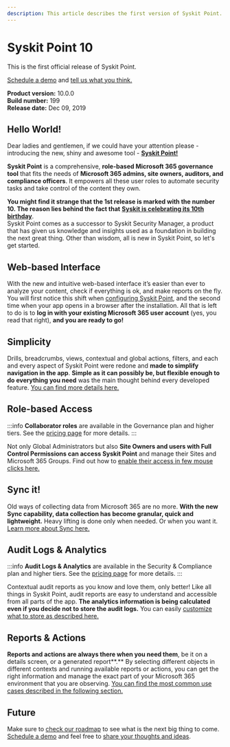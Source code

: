 ```yaml
---
description: This article describes the first version of Syskit Point.
---
```


# Syskit Point 10

This is the first official release of Syskit Point.

[Schedule a demo](https://www.syskit.com/products/point/request-a-demo/) and [tell us what you think.](https://www.syskit.com/company/contact-us/)

**Product version:** 10.0.0  
**Build number:** 199  
**Release date:** Dec 09, 2019

## Hello World!

Dear ladies and gentlemen, if we could have your attention please - introducing the new, shiny and awesome tool - [**Syskit Point!**](https://www.syskit.com/products/point/)

**Syskit Point** is a comprehensive, **role-based Microsoft 365 governance tool** that fits the needs of **Microsoft 365 admins, site owners, auditors, and compliance officers**. It empowers all these user roles to automate security tasks and take control of the content they own.​

**You might find it strange that the 1st release is marked with the number 10. The reason lies behind the fact that** [**Syskit is celebrating its 10th birthday**](https://syskit.com/blog/syskit-celebrates-10-years/).  
Syskit Point comes as a successor to Syskit Security Manager, a product that has given us knowledge and insights used as a foundation in building the next great thing. Other than wisdom, all is new in Syskit Point, so let's get started.

## Web-based Interface

With the new and intuitive web-based interface it’s easier than ever to analyze your content, check if everything is ok, and make reports on the fly. You will first notice this shift when [configuring Syskit Point](../../set-up-point-cloud/free-trial.md), and the second time when your app opens in a browser after the installation. All that is left to do is to **log in with your existing Microsoft 365 user account** \(yes, you read that right\), **and you are ready to go!**

## Simplicity

Drills, breadcrumbs, views, contextual and global actions, filters, and each and every aspect of Syskit Point were redone and **made to simplify navigation in the app**. **Simple as it can possibly be, but flexible enough to do everything you need** was the main thought behind every developed feature. [You can find more details here.](../../get-to-know-syskit-point/navigate-through-syskit-point.md)

## Role-based Access

:::info
**Collaborator roles** are available in the Governance plan and higher tiers. See the [pricing page](https://www.syskit.com/products/point/pricing/) for more details.
:::

Not only Global Administrators but also **Site Owners and users with Full Control Permissions can access Syskit Point** and manage their Sites and Microsoft 365 Groups. Find out how to [enable their access in few mouse clicks here.](../../configuration/enable-role-based-access.md)

## Sync it!

Old ways of collecting data from Microsoft 365 are no more. **With the new Sync capability, data collection has become granular, quick and lightweight.** Heavy lifting is done only when needed. Or when you want it. [Learn more about Sync here.](../../get-to-know-syskit-point/collect-office-365-data.md)


## Audit Logs & Analytics

:::info
**Audit Logs & Analytics** are available in the Security & Compliance plan and higher tiers. See the [pricing page](https://www.syskit.com/products/point/pricing/) for more details.
:::

Contextual audit reports as you know and love them, only better! Like all things in Syskit Point, audit reports are easy to understand and accessible from all parts of the app. **The analytics information is being calculated even if you decide not to store the audit logs.** You can easily [customize what to store as described here.](../../configuration/customize-audit-logs-collection.md)

## Reports & Actions

**Reports and actions are always there when you need them**, be it on a details screen, or a generated report**.** By selecting different objects in different contexts and running available reports or actions, you can get the right information and manage the exact part of your Microsoft 365 environment that you are observing. [You can find the most common use cases described in the following section.](../../get-to-know-syskit-point/)

## Future

Make sure to [check our roadmap](https://feedback.syskit.com/?project=POINT) to see what is the next big thing to come. [Schedule a demo](https://www.syskit.com/products/point/request-a-demo/) and feel free to [share your thoughts and ideas](https://feedback.syskit.com/ideas/new).

